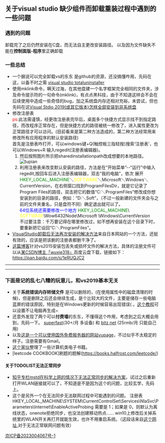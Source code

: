 ## 关于visual studio 缺少组件而卸载重装过程中遇到的一些问题
### 遇到的问题
卸载完了之后仍然安装在C盘，而无法自主更改安装路径。
以及因为文件缺失不能在**控制面版-程序**里正确卸载
### 一些总结
* 一个据说可以完全卸载vs的东东 是github的资源，还没搞懂咋用，先码在这，以备不时之需
[visual studio totaluninstaller](https://github.com/Microsoft/VisualStudioUninstaller)
* 使用mklink命令，瞒天过海，在其他盘建一个名字框架完全相同的文件夹，涉及命令提示符的一句命令(mklink)，有点点黑科技，由于不知道这样会不会在后续使用中造成一些奇怪的bug，加之系统盘内存还相对充裕，未尝试，但也先码在这[Visual Stdio 2019(或其它版本)怎样全部安装到非系统盘](https://zhuanlan.zhihu.com/p/87509706)
* 修改注册表  
 <font color = red>ps</font>:此法需谨慎，经更改注册表完毕后，桌面多个快捷方式显示找不到指定路径，而改程序正常存在，但是快捷方式的路径被统一修改了，进入属性更改为正常路径才可以访问。(目前看来是第二种方法造成的，第二种方法经常用来修改所有应用程序的默认安装路径)  
 首先是注册表咋打开，可以windows键+Q(触控板三指轻按)搜索‘注册表’，也可以Windows+R 输入regedit(注册表编辑器)。
  1. 然后按照图片所示把sharedinstallationpath改成想要的本地路径。
![tupian](https://img-blog.csdnimg.cn/20210122093019664.png?x-oss-process=image/watermark,type_ZmFuZ3poZW5naGVpdGk,shadow_10,text_aHR0cHM6Ly9ibG9nLmNzZG4ubmV0L3N3anR1c3o=,size_16,color_FFFFFF,t_70)  
  2. 利用注册表来改变默认安装的路径，方法是在“开始菜单”--“运行”中输入regedit,按回车后进入注册表编辑器，双击“我的电脑”，依次
展开<font color = green>HKEY_LOCAL_MACHINE</font>＼<font color = yellow>SOFTWARE</font>＼Microsoft＼Windows＼CurrentVersion，在右侧窗口找到ProgramFilesDir，就是它记录了Program
Files的路径，双击把它的数值“C:＼ProgramFiles”修改成你想安装到的目录的路径，例如：“D:＼Soft”，（不过一般新建的文件夹会与之前的文件夹重名，只是盘符不同）确定退出就可以了。  
  <font color = blue>64位系统还需要修改一个地方
  </font><font color = green>HKEY_LOCAL_MACHINE</font>\ <font color = yellow>SOFTWARE</font>\Wow6432Node\Microsoft
  \Windows\CurrentVersion  
  不过要注意：千万要记得在哪里修改过，如不想再安装在这个目录下时，要重新把它设回“C:＼ProgramFiles”。
* [VisualStudio卸载后无法再次安装的解决方法](https://blog.csdn.net/xwx617/article/details/58728511)来自日本网站的一个方法，还挺有效的，应该是把该删的注册表都删干净了。
* [这篇博客](http://blog.csdn.net/k0000000r/article/details/49718637)针对vs2015安装包丢失或损坏文件的解决方法，具体的注册文件可以从[某CSDN博主「wuxie318」](https://blog.csdn.net/wuxie318/article/details/78733747)百度云盘下载，链接如下：https://pan.baidu.com/s/1eRUQJC2

-------
-------

### 下面是记的乱七八糟的玩意儿，和vs2019基本无关
* 关于**系统错误内存转储文件**
是可以删除的，(在使用属性中的磁盘清理的时候)，但是删除之后还会继续生成，是个比较大的文件，主要是储存一些电脑蓝屏的错误原因，特别是在Windows更新的时候容易出现错误( 。[这个教程](https://www.bkqs.com.cn/contant1/18p74j26p4.html)可以设置不让电脑再生成~
* 还意外发现了两个可以**付费墙**的东东，不懂得这个咋用，考虑到之后大概会用到，先码一下。
[superfast](http://www.app-superfast.com/zh/)(30+/月 多设备) 和 [bitz net](https://ca.bitznet.app/?_gl=1*i2rj0u*_gcl_aw*R0NMLjE2MzA0NzQ3MTYuRUFJYUlRb2JDaE1JclpUWDRkcmE4Z0lWOTBnVkNCMlNIUUMxRUFFWUFTQUFFZ0xnWmZEX0J3RQ..#/dashboard)
(25rmb/月 只能自己用)
* 以及[这是一个可以使用国外免费服务器的网站yupage](https://cpanel.yupage.com/index.php)，不过似乎不太稳定的样子。注册需要有Gmail。
* [这个家伙](https://github.com/imarvinle/awesome-cs-books#awesome-cs-books-%E8%B6%85%E8%BF%87-200-%E6%9C%AC%E7%BB%8F%E5%85%B8%E7%9A%84%E8%AE%A1%E7%AE%97%E6%9C%BA%E4%B9%A6%E7%B1%8D%E5%88%86%E4%BA%AB)整理了一些计算机类电子书籍。
* [leetcode COOKBOOK]刷题的题解(https://books.halfrost.com/leetcode/)
#### 关于TODOLIST无法正常同步
* [知乎专栏mstd在科学上网的情况下无法正常同步的解决方案](https://zhuanlan.zhihu.com/p/321254257)，试过之后重新打开WLAN链接就可以了，不知道是不是因为这个的问题，比较玄学，先码上。
* 这个是另外一个在无法同步无法联网过程中可能遇到的问题。 
注册表 HKEY_LOCAL_MACHINE\SYSTEM\CurrentControlSet\Services\NlaSvc\Parameters\Internet\EnableActiveProbing 需要是 1；如果是 0，则默认为离线状态，onenote拒绝同步，也没法创建移动热点……
win10上修改后关掉系统里的WLAN开关再打开就能生效，也许不用重启系统。（这段话来自[这个网址](https://zhuanlan.zhihu.com/p/82351762),对于无法正常联网问题有效）


<a href="https://beian.miit.gov.cn/" target="_blank">京ICP备2023004067号-1</a>
